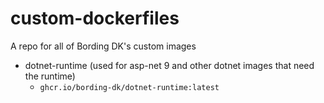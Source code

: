 # custom-dockerfiles
A repo for all of Bording DK's custom images

- dotnet-runtime (used for asp-net 9 and other dotnet images that need the runtime)
  - `ghcr.io/bording-dk/dotnet-runtime:latest`
